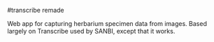 #transcribe remade

Web app for capturing herbarium specimen data from images. Based largely on Transcribe used by SANBI, except that it works. 